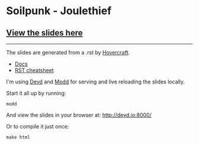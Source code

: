 # Soilpunk - Joulethief

## [View the slides here](https://hackersanddesigners.github.io/Soilpunk_technical_setup/html_output/index.html)

----

The slides are generated from a .rst by [Hovercraft](https://github.com/regebro/hovercraft).
- [Docs](https://hovercraft.readthedocs.io/en/latest/presentations.html#)
- [RST cheatsheet](https://github.com/ralsina/rst-cheatsheet/blob/master/rst-cheatsheet.rst)

I'm using [Devd](https://github.com/cortesi/devd) and [Modd](https://github.com/cortesi/modd) for serving and live reloading the slides locally. 

Start it all up by running: 
```
modd
```
And view the slides in your browser at: http://devd.io:8000/

Or to compile it just once:
```
make html
```